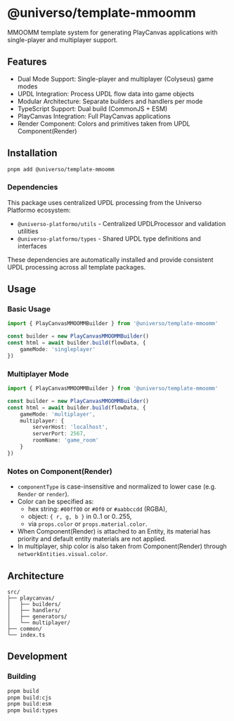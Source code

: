 # @universo/template-mmoomm

MMOOMM template system for generating PlayCanvas applications with single-player and multiplayer support.

## Features

-   Dual Mode Support: Single-player and multiplayer (Colyseus) game modes
-   UPDL Integration: Process UPDL flow data into game objects
-   Modular Architecture: Separate builders and handlers per mode
-   TypeScript Support: Dual build (CommonJS + ESM)
-   PlayCanvas Integration: Full PlayCanvas applications
-   Render Component: Colors and primitives taken from UPDL Component(Render)

## Installation

```bash
pnpm add @universo/template-mmoomm
```

### Dependencies

This package uses centralized UPDL processing from the Universo Platformo ecosystem:

-   `@universo-platformo/utils` - Centralized UPDLProcessor and validation utilities
-   `@universo-platformo/types` - Shared UPDL type definitions and interfaces

These dependencies are automatically installed and provide consistent UPDL processing across all template packages.

## Usage

### Basic Usage

```typescript
import { PlayCanvasMMOOMMBuilder } from '@universo/template-mmoomm'

const builder = new PlayCanvasMMOOMMBuilder()
const html = await builder.build(flowData, {
    gameMode: 'singleplayer'
})
```

### Multiplayer Mode

```typescript
import { PlayCanvasMMOOMMBuilder } from '@universo/template-mmoomm'

const builder = new PlayCanvasMMOOMMBuilder()
const html = await builder.build(flowData, {
    gameMode: 'multiplayer',
    multiplayer: {
        serverHost: 'localhost',
        serverPort: 2567,
        roomName: 'game_room'
    }
})
```

### Notes on Component(Render)

-   `componentType` is case-insensitive and normalized to lower case (e.g. `Render` or `render`).
-   Color can be specified as:
    -   hex string: `#00ff00` or `#0f0` or `#aabbccdd` (RGBA),
    -   object: `{ r, g, b }` in 0..1 or 0..255,
    -   via `props.color` or `props.material.color`.
-   When Component(Render) is attached to an Entity, its material has priority and default entity materials are not applied.
-   In multiplayer, ship color is also taken from Component(Render) through `networkEntities.visual.color`.

## Architecture

```
src/
├── playcanvas/
│   ├── builders/
│   ├── handlers/
│   ├── generators/
│   └── multiplayer/
├── common/
└── index.ts
```

## Development

### Building

```bash
pnpm build
pnpm build:cjs
pnpm build:esm
pnpm build:types
```
